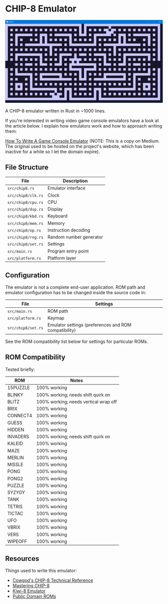 # CHIP-8 Emulator

![Screenshot](screenshot.png)

A CHIP-8 emulator written in Rust in ~1000 lines.

If you're interested in writing video game console emulators have a look at the article below. I explain how emulators work and how to approach writing them:

[How To Write A Game Console Emulator](https://wbogocki.medium.com/how-to-code-a-game-console-emulator-7a75959d865) (NOTE: This is a copy on Medium. The original used to be hosted on the project's website, which has been inactive for a while so I let the domain expire).

## File Structure

| File               | Description             |
| ------------------ | ----------------------- |
| `src/chip8.rs`     | Emulator interface      |
| `src/chip8/clk.rs` | Clock                   |
| `src/chip8/cpu.rs` | CPU                     |
| `src/chip8/dsp.rs` | Display                 |
| `src/chip8/kbd.rs` | Keyboard                |
| `src/chip8/mem.rs` | Memory                  |
| `src/chip8/op.rs`  | Instruction decoding    |
| `src/chip8/rng.rs` | Random number generator |
| `src/chip8/set.rs` | Settings                |
| `src/main.rs`      | Program entry point     |
| `src/platform.rs`  | Platform layer          |

## Configuration

The emulator is not a complete end-user application. ROM path and emulator configuration has to be changed inside the source code in:

| File               | Settings                                              |
| ------------------ | ----------------------------------------------------- |
| `src/main.rs`      | ROM path                                              |
| `src/platform.rs`  | Keymap                                                |
| `src/chip8/set.rs` | Emulator settings (preferences and ROM compatibility) |

See the ROM compatibility list below for settings for particular ROMs.

## ROM Compatibility

Tested briefly:

| ROM      | Notes                                 |
| -------- | ------------------------------------- |
| 15PUZZLE | 100% working                          |
| BLINKY   | 100% working; needs shift quirk on    |
| BLITZ    | 100% working; needs vertical wrap off |
| BRIX     | 100% working                          |
| CONNECT4 | 100% working                          |
| GUESS    | 100% working                          |
| HIDDEN   | 100% working                          |
| INVADERS | 100% working; needs shift quirk on    |
| KALEID   | 100% working                          |
| MAZE     | 100% working                          |
| MERLIN   | 100% working                          |
| MISSLE   | 100% working                          |
| PONG     | 100% working                          |
| PONG2    | 100% working                          |
| PUZZLE   | 100% working                          |
| SYZYGY   | 100% working                          |
| TANK     | 100% working                          |
| TETRIS   | 100% working                          |
| TICTAC   | 100% working                          |
| UFO      | 100% working                          |
| VBRIX    | 100% working                          |
| VERS     | 100% working                          |
| WIPEOFF  | 100% working                          |

## Resources

Things used to write this emulator:

* [Cowgod's CHIP-8 Technical Reference](http://devernay.free.fr/hacks/chip8/C8TECH10.HTM)
* [Mastering CHIP-8](http://mattmik.com/files/chip8/mastering/chip8.html)
* [Kiwi-8 Emulator](https://github.com/tomdaley92/kiwi-8)
* [Public Domain ROMs](https://www.zophar.net/pdroms/chip8.html)
